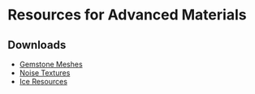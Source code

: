 # Resources for Advanced Materials

<h2>Downloads</h2>
<ul>
<li><a href="https://www.dropbox.com/s/1ilf833c9jmawg1/Gemstone.zip?dl=0">Gemstone Meshes</a></li>
<li><a href="https://www.dropbox.com/s/o0364mrc6lyh63a/Noise.zip?dl=0">Noise Textures</a></li>
<li><a href="https://www.dropbox.com/s/bssjxnxju0kbfnb/IceMat.zip?dl=0">Ice Resources</a></li>
</ul>